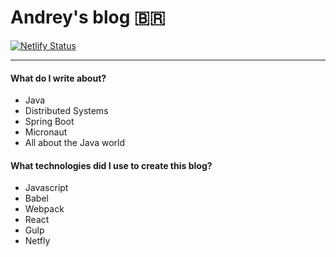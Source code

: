 # Andrey's blog 🇧🇷
[![Netlify Status](https://api.netlify.com/api/v1/badges/de349968-57c4-475b-b91c-25cccb35147b/deploy-status)](https://app.netlify.com/sites/agfranca/deploys)

-----------

#### What do I write about?
* Java
* Distributed Systems
* Spring Boot
* Micronaut
* All about the Java world

#### What technologies did I use to create this blog?
* Javascript
* Babel
* Webpack
* React
* Gulp
* Netfly

